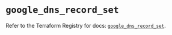 # `google_dns_record_set`

Refer to the Terraform Registry for docs: [`google_dns_record_set`](https://registry.terraform.io/providers/hashicorp/google/4.85.0/docs/resources/dns_record_set).
